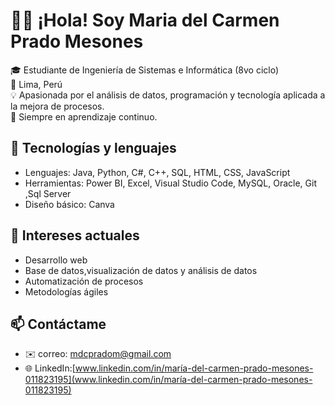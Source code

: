 # 👩‍💻 ¡Hola! Soy Maria del Carmen Prado Mesones

🎓 Estudiante de Ingeniería de Sistemas e Informática (8vo ciclo)  
📍 Lima, Perú  
💡 Apasionada por el análisis de datos, programación y tecnología aplicada a la mejora de procesos.  
🚀 Siempre en aprendizaje continuo.  

## 🔧 Tecnologías y lenguajes
- Lenguajes: Java, Python, C#, C++, SQL, HTML, CSS, JavaScript  
- Herramientas: Power BI, Excel, Visual Studio Code, MySQL, Oracle, Git  ,Sql Server
- Diseño básico: Canva

## 📌 Intereses actuales
- Desarrollo web
- Base de datos,visualización de datos y análisis de datos
- Automatización de procesos
- Metodologías ágiles

## 📫 Contáctame
- ✉️ correo: mdcpradom@gmail.com  
- 🌐 LinkedIn:[www.linkedin.com/in/maría-del-carmen-prado-mesones-011823195](www.linkedin.com/in/maría-del-carmen-prado-mesones-011823195) 

